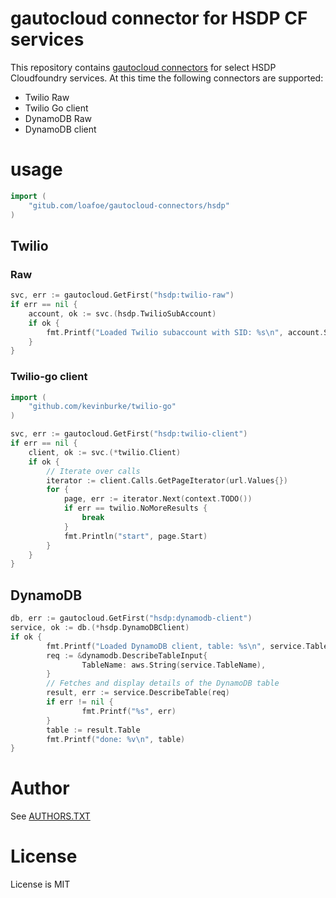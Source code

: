 # gautocloud connector for HSDP CF services
This repository contains [gautocloud connectors](https://github.com/cloudfoundry-community/gautocloud) for select HSDP Cloudfoundry services. At this time the following connectors are supported:

- Twilio Raw
- Twilio Go client
- DynamoDB Raw
- DynamoDB client

# usage

```go
import (
    "gitub.com/loafoe/gautocloud-connectors/hsdp"
)
```
## Twilio

### Raw
```go
svc, err := gautocloud.GetFirst("hsdp:twilio-raw")
if err == nil {
    account, ok := svc.(hsdp.TwilioSubAccount)
    if ok {
        fmt.Printf("Loaded Twilio subaccount with SID: %s\n", account.SID)
    }
}
```
### Twilio-go client

```go
import (
    "github.com/kevinburke/twilio-go"
)
```

```go
svc, err := gautocloud.GetFirst("hsdp:twilio-client")
if err == nil {
    client, ok := svc.(*twilio.Client)
    if ok {
        // Iterate over calls
        iterator := client.Calls.GetPageIterator(url.Values{})
        for {
            page, err := iterator.Next(context.TODO())
            if err == twilio.NoMoreResults {
                break
            }
            fmt.Println("start", page.Start)
        }
    }
}
```

## DynamoDB

```go
db, err := gautocloud.GetFirst("hsdp:dynamodb-client")
service, ok := db.(*hsdp.DynamoDBClient)
if ok {
        fmt.Printf("Loaded DynamoDB client, table: %s\n", service.TableName)
        req := &dynamodb.DescribeTableInput{
                TableName: aws.String(service.TableName),
        }
        // Fetches and display details of the DynamoDB table
        result, err := service.DescribeTable(req)
        if err != nil {
                fmt.Printf("%s", err)
        }
        table := result.Table
        fmt.Printf("done: %v\n", table)
}
```

# Author

See [AUTHORS.TXT](AUTHORS.txt)

# License

License is MIT
